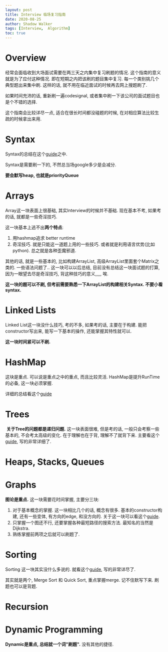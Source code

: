 ```yaml
---
layout: post
title: Interview 临场复习指南
date: 2020-08-25
author: Shadow Walker
tags: [Interview,  Algorithm]
toc: true
---
```


# Overview

经常会面临收到大场面试需要在两三天之内集中复习刷题的情况. 这个指南的意义就是为了应付这种情况. 即在短期之内把该刷的题目集中复习. 每一个类别挑几个典型题出来集中刷. 这样的话, 就不用在临近面试的时候再去网上搜题刷了. 

如果时间充沛的话, 重新刷一遍codesignal, 或者集中刷一下该公司的面试题目也是个不错的选择.  

这个指南会比较详尽一点, 适合在很长时间都没碰题的时候, 在对相应算法比较生疏的时候拿出来用. 

# Syntax

Syntax的总结在这个[guide](https://easonback26.github.io/ShadowArchive/Java_Syntax/)之中.  

Syntax是需要刷一下的, 不然总当场google多少是会减分. 

**要会默写heap, 也就是priorityQueue**

# Arrays

Array这一块表面上很基础, 其实Interview的时候并不基础. 现在基本不考, 如果考的话, 就都是一些奇淫技巧. 

这一块基本上逃不出**两个特点**: 

1. 用hashmap追求 better runtime
2. 奇淫技巧. 就是只能这一道题上用的一些技巧. 或者就是利用语言优势(比如python). 总之就是各种歪魔邪道. 

其他的话, 就是一些基本的, 比如构建ArrayList, 高级ArrayList里面套个Matrix之类的. 一些语法问题了.. 这一块可以以后总结, 目前没有总结这一块面试题的打算, 因为一眼望去尽是奇淫技巧, 背这种技巧的意义,,,,, 唉.

**这一块的题可以不刷, 但考前需要熟悉一下ArrayList的构建相关Syntax. 不要小看syntax.**

# Linked Lists

Linked List这一块没什么技巧, 考的不多, 如果考的话, 主要在于构建. 能把constructor写出来, 能写一下基本的操作, 还能掌握其特性就可以. 

**这一块时间紧可以不刷.**

# HashMap

这块是重点. 可以说是重点之中的重点, 而且比较灵活.   HashMap是提升RunTime的必备, 这一块必须掌握. 

详细的总结看这个[guide](https://easonback26.github.io/ShadowArchive/HashMap/)

# Trees
 **关于Tree的问题都是递归问题.**    这一块表面很难, 但是考的话, 一般只会考察一些基本的, 不会考太高级的变化. 在于理解也在于背, 理解不了就背下来. 主要看这个[guide](https://easonback26.github.io/ShadowArchive/Tree/), 写的非常详细了. 
 
 
# Heaps, Stacks, Queues

# Graphs

**图论是重点.** 这一块需要花时间掌握, 主要分三块:  

1. 对于基本概念的掌握. 这一块相比几个的话, 概念有很多. 基本的constructor构建, 还有一些变体, 有方向的edge, 和没方向的. 关于这一块可以看这个[guide](https://easonback26.github.io/ShadowArchive/Graph/).  
2. 只掌握一个图还不行, 还要掌握各种最短路径的搜索方法. 最知名的当然是Dijkstra. 
3. 熟练掌握前两项之后就可以刷题了. 

# Sorting

Sorting 这一块其实没什么多说的. 就看这个[guide](https://easonback26.github.io/ShadowArchive/Sorting/), 写的非常详尽了. 

其实就是两个, Merge Sort 和 Quick Sort, 重点掌握merge.  记不住默写下来. 刷题也可以是背题. 

# Recursion

# Dynamic Programming

**Dynamic是重点, 总结就一个词"刷题".** 没有其他的捷径. 


